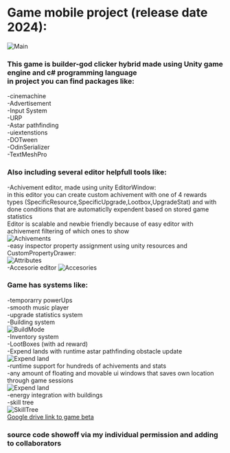 <h1>Game mobile project (release date 2024):<br /></h1>

![Main](ReadmeResources/main_ss.png)<br />
<h3>This game is builder-god clicker hybrid made using Unity game engine and c# programming language<br />
in project you can find packages like:<br /></h3>

-cinemachine<br />
-Advertisement<br />
-Input System<br />
-URP<br />
-Astar pathfinding<br />
-uiextenstions<br />
-DOTween<br />
-OdinSerializer<br />
-TextMeshPro<br />
<h3>Also including several editor helpfull tools like:<br /></h3>

-Achivement editor, made using unity EditorWindow:<br />
in this editor you can create custom achivement with one of 4 rewards types (SpecificResource,SpecificUpgrade,Lootbox,UpgradeStat) and with done conditions that are automaticlly expendent based on stored game statistics<br />
Editor is scalable and newbie friendly because of easy editor with achivement filtering of which ones to show<br />
![Achivements](ReadmeResources/Achivements_ss.png)<br />
-easy inspector property assignment using unity resources and CustomPropertyDrawer:<br />
![Attributes](ReadmeResources/Attributes_ss.png)<br />
-Accesorie editor
![Accesories](ReadmeResources/Accesories_ss.png)<br />

<h3>Game has systems like:<br /></h3>

-temporarry powerUps<br />
-smooth music player<br />
-upgrade statistics system<br />
-Building system<br />
![BuildMode](ReadmeResources/buildmode_ss.png)<br />
-Inventory system<br />
-LootBoxes (with ad reward)<br />
-Expend lands with runtime astar pathfinding obstacle update <br /> 
![Expend land](ReadmeResources/ExpendLand_ss.png)<br />
-runtime support for hundreds of achivements and stats<br />
-any amount of floating and movable ui windows that saves own location through game sessions<br />
![Expend land](ReadmeResources/FloatingWindows_ss.png)<br />
-energy integration with buildings<br />
-skill tree<br />
![SkillTree](ReadmeResources/skillTree_ss.png)<br />
[Google drive link to game beta](https://drive.google.com/file/d/1d7G4AXNuLOmn756SuX1ct3lqAVseKSPz/view?usp=sharing)<br />
<h3> source code showoff via my individual permission and adding to collaborators </h3>
